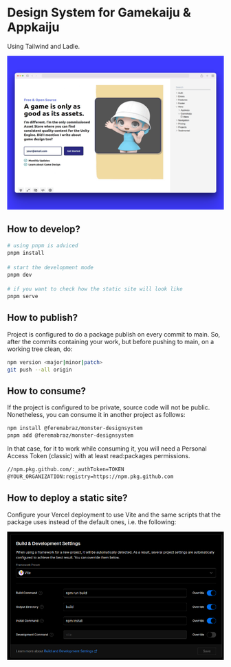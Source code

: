# Design System for Gamekaiju & Appkaiju

Using Tailwind and Ladle.

![Screenshot](./README.png)

## How to develop?

```bash
# using pnpm is adviced
pnpm install

# start the development mode
pnpm dev

# if you want to check how the static site will look like
pnpm serve
```

## How to publish?

Project is configured to do a package publish on every commit to main. So, after the commits containing your work, but before pushing to main, on a working tree clean, do:

```bash
npm version <major|minor|patch>
git push --all origin
```

## How to consume?

If the project is configured to be private, source code will not be public. Nonetheless, you can consume it in another project as follows:

```bash
npm install @feremabraz/monster-designsystem
pnpm add @feremabraz/monster-designsystem
```

In that case, for it to work while consuming it, you will need a Personal Access Token (classic) with at least read:packages permissions.

```bash
//npm.pkg.github.com/:_authToken=TOKEN
@YOUR_ORGANIZATION:registry=https://npm.pkg.github.com
```

## How to deploy a static site?

Configure your Vercel deployment to use Vite and the same scripts that the package uses instead of the default ones, i.e. the following:

![Vercel Deployment](./vercel-deployment.png)
